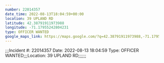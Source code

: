 ```yaml
---
number: 22014357
date_time: 2022-08-13T18:04:59+00:00
location: 39 UPLAND RD
latitude: 42.38791911973988
longitude: -71.17955242804231
type: OFFICER WANTED
google_maps_link: https://maps.google.com/?q=42.38791911973988,-71.17955242804231
---
```


;;;Incident #: 22014357   Date: 2022-08-13 18:04:59   Type: OFFICER WANTED;;;Location: 39 UPLAND RD;;;;;;
